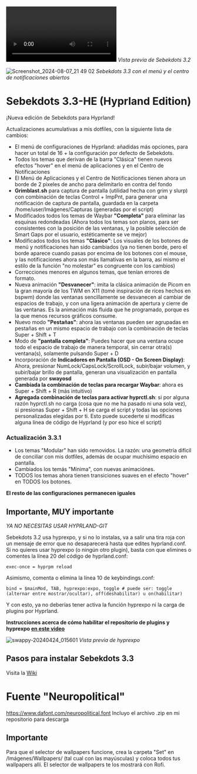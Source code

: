 <video src="https://github.com/user-attachments/assets/723fc87f-f6b0-4c2a-9a12-8ef3c050cc46"></video>
_Vista previa de Sebekdots 3.2_

![Screenshot_2024-08-07_21 49 02](https://github.com/user-attachments/assets/de47d9fb-12be-42fe-a9db-647a17799a29)
_Sebekdots 3.3 con el menú y el centro de notificaciones abiertos_

# Sebekdots 3.3-HE (Hyprland Edition)

¡Nueva edición de Sebekdots para Hyprland!

Actualizaciones acumulativas a mis dotfiles, con la siguiente lista de cambios:

- El menú de configuraciones de Hyprland: añadidas más opciones, para hacer un total de 16 + la configuración por defecto de Sebekdots.
- Todos los temas que derivan de la barra "Clásica" tienen nuevos efectos "hover" en el menú de aplicaciones y en el Centro de Notificaciones
- El Menú de Aplicaciones y el Centro de Notificaciones tienen ahora un borde de 2 pixeles de ancho para delimitarlo en contra del fondo 
- **Grimblast.sh** para captura de pantalla (utilidad hecha con grim y slurp) con combinación de teclas Control + ImpPnt, para generar una notificación de captura de pantalla, guardada en la carpeta /home/user/Imágenes/Capturas (generadas por el script)
- Modificados todos los temas de Waybar **"Completa"** para eliminar las esquinas redondeadas (Ahora todos los temas son planos, para ser consistentes con la posición de las ventanas, y la posible selección de Smart Gaps por el usuario, estéticamente se ve mejor)
- Modificados todos los temas **"Clásico"**: Los visuales de los botones de menú y notificaciones han sido cambiados (ya no tienen borde, pero el borde aparece cuando pasas por encima de los botones con el mouse, y las notificaciones ahora son más llamativas en la barra, así mismo el estilo de la función "no molestar" es congruente con los cambios)
- Correcciones menores en algunos temas, que tenían errores de formato.
- Nueva animación **"Desvanecer"**: imita la clásica animación de Picom en la gran mayoría de los TWM en X11 (tomé inspiración de rices hechos en bspwm) donde las ventanas sencillamente se desvanecen al cambiar de espacios de trabajo, y con una ligera animación de apertura y cierre de las ventanas. Es la animación más fluida que he programado, porque es la que menos recursos gráficos consume.
- Nuevo modo **"Pestañas"**: ahora las ventanas pueden ser agrupadas en pestañas en un mismo espacio de trabajo con la combinación de teclas Super + Shift + T
- Modo de **"pantalla completa"**: Puedes hacer que una ventana ocupe todo el espacio de trabajo de manera temporal, sin cerrar otra(s) ventana(s), solamente pulsando Super + D
- Incorporación de **Indicadores en Pantalla (OSD - On Screen Display)**: Ahora, presionar NumLock/CapsLock/ScrollLock, subir/bajar volumen, y subir/bajar brillo de pantalla, generan una visualización en pantalla generada por **swayosd**
- **Cambiada la combinación de teclas para recargar Waybar**: ahora es Super + Shift + R (más intuitivo)
- **Agregada combinación de teclas para activar hyprctl.sh**: si por alguna razón hyprctl.sh no carga (cosa que no me ha pasado ni una sola vez), si presionas Super + Shift + H se carga el script y todas las opciones personalizadas elegidas por ti. Esto puede sucederte si modificas alguna línea de código de Hyprland (y por eso hice el script)

### Actualización 3.3.1

- Los temas "Modular" han sido removidos. La razón: una geometría difícil de conciliar con mis dotfiles, además de ocupar muchísimo espacio en pantalla.
- Cambiados los temás "Mínima", con nuevas animaciónes.
- TODOS los temas ahora tienen transiciones suaves en el efecto "hover" en TODOS los botones.

**El resto de las configuraciones permanecen iguales**

## Importante, MUY importante

*YA NO NECESITAS USAR HYPRLAND-GIT*

Sebekdots 3.2 usa hyprexpo, y si no lo instalas, va a salir una tira roja con un mensaje de error que no desaparecerá hasta que edites hyprland.conf. Si no quieres usar hyprexpo (o ningún otro plugin), basta con que elimines o comentes la línea 20 del código de hyprland.conf:

`exec-once = hyprpm reload`

Asimismo, comenta o elimina la línea 10 de keybindings.conf:

`bind = $mainMod, TAB, hyprexpo:expo, toggle # puede ser: toggle (alternar entre mostrar/ocultar), off(deshabilitar) u on(habilitar)`

Y con esto, ya no deberías tener activa la función hyprexpo ni la carga de plugins por Hyprland.

**Instrucciones acerca de cómo habilitar el repositorio de plugins y hyprexpo [en este video](https://youtu.be/JLkzIY-xrjg?si=PtNIM7v-lKrw5rzc)**

![swappy-20240424_015601](https://github.com/andrewsebek/Sebekdots/assets/121652305/ce21f516-5fc6-4c9e-a84b-5e28ecdff990)
_Vista previa de hyprexpo_

## Pasos para instalar Sebekdots 3.3

Visita la [Wiki](https://github.com/andrewsebek/Sebekdots/wiki)

# Fuente "Neuropolitical"

https://www.dafont.com/neuropolitical.font 
Incluyo el archivo .zip en mi repositorio para descarga

## Importante

Para que el selector de wallpapers funcione, crea la carpeta "Set" en /Imágenes/Wallpapers/ (tal cual con las mayúsculas) y coloca todos tus wallpapers allí. El selector de wallpapers te los mostrará con Rofi.
